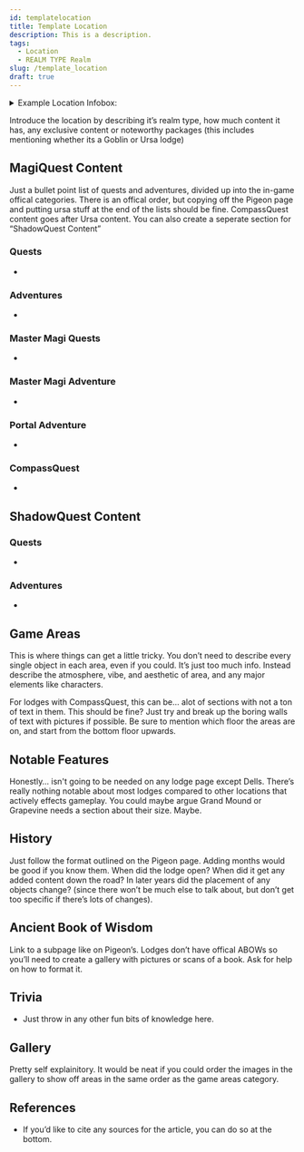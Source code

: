 ```yaml
---
id: templatelocation
title: Template Location
description: This is a description.
tags:
  - Location
  - REALM TYPE Realm
slug: /template_location
draft: true
---
```


<details>
  <summary>Example Location Infobox:</summary>
  | Example Town/City, State Abbreviation |
  | --- |
  | <img src="" alt="Describe the image here" width="268" hight="214.4" title="Describe the image here"></img> |

  | General Information |  |
  | --- | --- |
  | Realm Type | REALM TYPE Realm |
  | Version | VERSION |
  | Opening Date | Month Day, Year |
  | Status | Open/Closed |
  | Website | [example.com](http://example.com) |

  | Location Rune |
  | --- |
  | <img src="" alt="The LOCATION NAME realm rune found on the globals page." width="268" hight="248.083" title="The LOCATION NAME realm rune found on the globals page."></img> |
</details>

Introduce the location by describing it’s realm type, how much content it has, any exclusive content or noteworthy packages (this includes mentioning whether its a Goblin or Ursa lodge)

## MagiQuest Content

Just a bullet point list of quests and adventures, divided up into the in-game offical categories. There is an offical order, but copying off the Pigeon page and putting ursa stuff at the end of the lists should be fine. CompassQuest content goes after Ursa content. You can also create a seperate section for “ShadowQuest Content”

### Quests

  - 

### Adventures

  - 

### Master Magi Quests

  - 

### Master Magi Adventure

  - 

### Portal Adventure

  - 

### CompassQuest

  - 

## ShadowQuest Content

### Quests

  - 

### Adventures

  - 

## Game Areas

This is where things can get a little tricky. You don’t need to describe every single object in each area, even if you could. It’s just too much info. Instead describe the atmosphere, vibe, and aesthetic of area, and any major elements like characters.

For lodges with CompassQuest, this can be… alot of sections with not a ton of text in them. This should be fine? Just try and break up the boring walls of text with pictures if possible. Be sure to mention which floor the areas are on, and start from the bottom floor upwards.

## Notable Features

Honestly… isn't going to be needed on any lodge page except Dells. There’s really nothing notable about most lodges compared to other locations that actively effects gameplay. You could maybe argue Grand Mound or Grapevine needs a section about their size. Maybe.

## History

Just follow the format outlined on the Pigeon page. Adding months would be good if you know them. When did the lodge open? When did it get any added content down the road? In later years did the placement of any objects change? (since there won’t be much else to talk about, but don’t get too specific if there’s lots of changes).

## Ancient Book of Wisdom

Link to a subpage like on Pigeon’s. Lodges don’t have offical ABOWs so you’ll need to create a gallery with pictures or scans of a book. Ask for help on how to format it.

## Trivia

  - Just throw in any other fun bits of knowledge here.

## Gallery

Pretty self explainitory. It would be neat if you could order the images in the gallery to show off areas in the same order as the game areas category.

## References

  - If you’d like to cite any sources for the article, you can do so at the bottom.